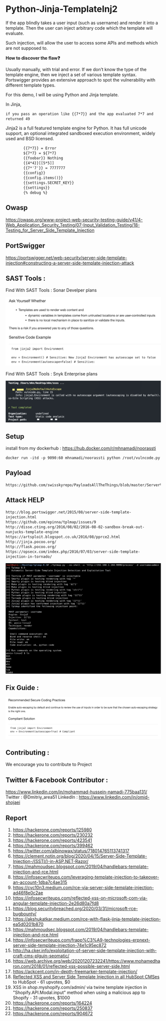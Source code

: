 # Python-Jinja-TemplateInj2

If the app blindly takes a user input (such as username) and render it into a template. Then the user can inject arbitrary code which the template will evaluate.

Such injection, will allow the user to access some APIs and methods which are not supposed to.

**How to discover the flaw❓**

Usually manually, with trial and error. If we don’t know the type of the template engine, then we inject a set of various template syntax. Portswigger provides an extensive approach to spot the vulnerability with different template types.

For this demo, I will be using Python and Jinja template.

In Jinja, 

    if you pass an operation like {{7*7}} and the app evaluated 7*7 and returned 49


Jinja2 is a full featured template engine for Python. It has full unicode support, an optional integrated sandboxed execution environment, widely used and BSD licensed.

            {{7*7}} = Error
            ${7*7} = ${7*7}
            {{foobar}} Nothing
            {{4*4}}[[5*5]]
            {{7*'7'}} = 7777777
            {{config}}
            {{config.items()}}
            {{settings.SECRET_KEY}}
            {{settings}}
            {% debug %}
            
## Owasp

https://owasp.org/www-project-web-security-testing-guide/v41/4-Web_Application_Security_Testing/07-Input_Validation_Testing/18-Testing_for_Server_Side_Template_Injection

## PortSwigger

https://portswigger.net/web-security/server-side-template-injection#constructing-a-server-side-template-injection-attack

## SAST Tools : 


Find With SAST Tools : Sonar Develper plans


![Getting Started](68.png)



Find With SAST Tools : Snyk Enterprise plans

![Getting Started](69.png)




## Setup

install from my dockerhub : https://hub.docker.com/r/mhnamadi/noorassti


    docker run -itd -p 9090:60 mhnamadi/noorassti python /root/vulncode.py


## Payload 

    https://github.com/swisskyrepo/PayloadsAllTheThings/blob/master/Server%20Side%20Template%20Injection/Intruder/ssti.fuzz

## Attack HELP

    http://blog.portswigger.net/2015/08/server-side-template-injection.html
    https://github.com/epinna/tplmap/issues/9
    http://disse.cting.org/2016/08/02/2016-08-02-sandbox-break-out-nunjucks-template-engine
    https://artsploit.blogspot.co.uk/2016/08/pprce2.html
    http://jinja.pocoo.org/
    http://flask.pocoo.org/
    https://opsecx.com/index.php/2016/07/03/server-side-template-injection-in-tornado/



![Getting Started](66.png)

## Fix Guide :  

![Getting Started](67.png)


## Contributing : 
 
We encourage you to contribute to Project

## Twitter & Facebook Contributor :

https://www.linkedin.com/in/mohammad-hussein-namadi-775baa131/
Twitter : @Dmitriy_area51
LinkedIn : https://www.linkedin.com/in/omid-shojaei

  
## Report 


1. https://hackerone.com/reports/125980
2. https://hackerone.com/reports/230232
3. https://hackerone.com/reports/423541
4. https://hackerone.com/reports/399462
5. https://twitter.com/albinowax/status/718014765113741317
6. https://clement.notin.org/blog/2020/04/15/Server-Side-Template-Injection-/(SSTI/)-in-ASP.NET-Razor/
7. https://mahmoudsec.blogspot.com/2019/04/handlebars-template-injection-and-rce.html
8. https://infosecwriteups.com/leveraging-template-injection-to-takeover-an-account-1dba7c4ae315
9. https://cyc10n3.medium.com/rce-via-server-side-template-injection-ad46f8e0c2ae
10. https://infosecwriteups.com/reflected-xss-on-microsoft-com-via-angular-template-injection-2e26d80a7fd8
11. https://blog.securitybreached.org/2020/03/31/microsoft-rce-bugbounty/
12. https://akshukatkar.medium.com/rce-with-flask-jinja-template-injection-ea5d0201b870
13. https://mahmoudsec.blogspot.com/2019/04/handlebars-template-injection-and-rce.html
14. https://infosecwriteups.com/frapp%C3%A9-technologies-erpnext-server-side-template-injection-74e1c95ec872
15. http://ha.cker.info/exploitation-of-server-side-template-injection-with-craft-cms-plguin-seomatic/
16. https://web.archive.org/web/20201207232241/https://www.mohamedharon.com/2018/01/reflected-xss-possible-server-side.html
17. https://ackcent.com/in-depth-freemarker-template-injection/
18. [Reflected XSS and Server Side Template Injection  in all HubSpot CMSes](https://hackerone.com/reports/399462) to HubSpot - 61 upvotes, $0
19. XSS in $shop$.myshopify.com/admin/ via twine template injection in "Shopify.API.Modal.input" method when using a malicious app to Shopify - 31 upvotes, $1000
20. https://hackerone.com/reports/164224
21. https://hackerone.com/reports/250837
22. https://hackerone.com/reports/904672








